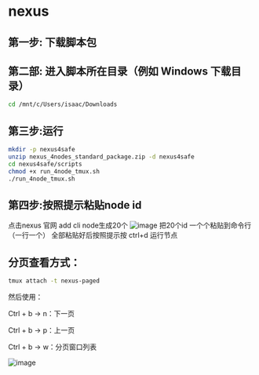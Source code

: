 # nexus
## 第一步: 下载脚本包

## 第二部:  进入脚本所在目录（例如 Windows 下载目录）
```bash
cd /mnt/c/Users/isaac/Downloads
```
## 第三步:运行
```bash
mkdir -p nexus4safe
unzip nexus_4nodes_standard_package.zip -d nexus4safe
cd nexus4safe/scripts
chmod +x run_4node_tmux.sh
./run_4node_tmux.sh
```
## 第四步:按照提示粘贴node id
点击nexus 官网 add cli node生成20个
![image](https://github.com/user-attachments/assets/6f1d9b04-76d2-4359-8f3d-ea0810c829ef)
把20个id 一个个粘贴到命令行（一行一个）
全部粘贴好后按照提示按 ctrl+d
运行节点

## 分页查看方式：
```bash
tmux attach -t nexus-paged
```
然后使用：

Ctrl + b → n：下一页

Ctrl + b → p：上一页

Ctrl + b → w：分页窗口列表

![image](https://github.com/user-attachments/assets/aa482879-4825-4481-89ee-68523ead9520)
